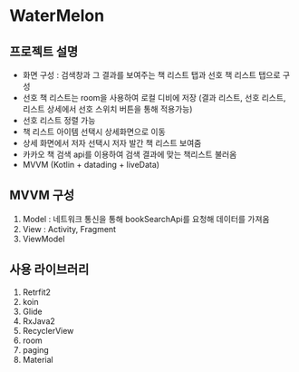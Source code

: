 # WaterMelon
## 프로젝트 설명
* 화면 구성 : 검색창과 그 결과를 보여주는 책 리스트 탭과 선호 책 리스트 탭으로 구성 
* 선호 책 리스트는 room을 사용하여 로컬 디비에 저장 (결과 리스트, 선호 리스트, 리스트 상세에서 선호 스위치 버튼을 통해 적용가능)
* 선호 리스트 정렬 가능 
* 책 리스트 아이템 선택시 상세화면으로 이동 
* 상세 화면에서 저자 선택시 저자 발간 책 리스트 보여줌 
* 카카오 책 검색 api를 이용하여 검색 결과에 맞는 책리스트 불러옴
* MVVM (Kotlin + datading + liveData)

## MVVM 구성 
1. Model : 네트워크 통신을 통해 bookSearchApi를 요청해 데이터를 가져옴 
2. View : Activity, Fragment
3. ViewModel 

## 사용 라이브러리 
1. Retrfit2
2. koin 
3. Glide
5. RxJava2
6. RecyclerView 
7. room
8. paging
9. Material
